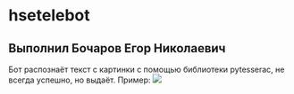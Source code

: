 # hsetelebot

## Выполнил Бочаров Егор Николаевич
Бот распознаёт текст с картинки с помощью библиотеки pytesserac, не всегда успешно, но выдаёт.
Пример:
![](//https://ibb.co/JKWZmfs)

